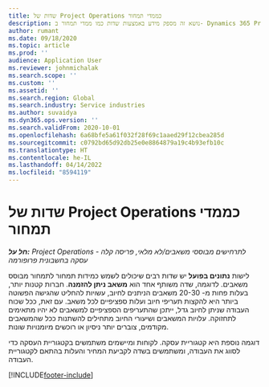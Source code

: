 ```yaml
---
title: שדות של Project Operations כממדי תמחור
description: נושא זה מספק מידע באמצעות שדות כמו ממדי תמחור ב- Dynamics 365 Project Operations.
author: rumant
ms.date: 09/18/2020
ms.topic: article
ms.prod: ''
audience: Application User
ms.reviewer: johnmichalak
ms.search.scope: ''
ms.custom: ''
ms.assetid: ''
ms.search.region: Global
ms.search.industry: Service industries
ms.author: suvaidya
ms.dyn365.ops.version: ''
ms.search.validFrom: 2020-10-01
ms.openlocfilehash: 6a68bfe5a61f032f28f69c1aaed29f12cbea285d
ms.sourcegitcommit: c0792bd65d92db25e0e8864879a19c4b93efb10c
ms.translationtype: HT
ms.contentlocale: he-IL
ms.lasthandoff: 04/14/2022
ms.locfileid: "8594119"
---
```

# <a name="project-operations-fields-as-pricing-dimensions"></a>שדות של Project Operations כממדי תמחור

_**חל על:** Project Operations לתרחישים מבוססי משאבים/לא מלאי, פריסה קלה - עסקה בחשבונית פרופורמה_

לישות **‏‫נתונים בפועל‬** יש שדות רבים שיכולים לשמש כמידות תמחור לתמחור מבוסס משאבים. לדוגמה, שדה משותף אחד הוא **משאב ניתן להזמנה**. חברות קטנות יותר, בעלות פחות מ- 20-30 משאבים הניתנים לחיוב, עשויות להחליט שהגישה הפשוטה ביותר היא להקצות תעריפי חיוב ועלות ספציפיים לכל משאב. עם זאת, ככל שכוח העבודה שניתן לחיוב גדל, ייתכן שהתעריפים הספציפיים למשאבים לא יהיו מתאימים לתחזוקה. עלויות המשאבים ושיעורי החיוב מתחילים להשתנות ככל שהמשאבים מקודמים, צוברים יותר ניסיון או רוכשים מיומנויות שונות. 

דוגמה נוספת היא קטגוריית עסקה. לקוחות ומיישמים משתמשים בקטגוריית העסקה כדי לסווג את העבודה, ומשתמשים בשדה לקביעת המחיר והעלות בהתאם לקטגוריית העבודה.


[!INCLUDE[footer-include](../includes/footer-banner.md)]